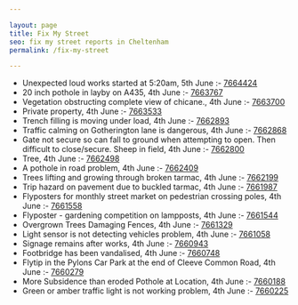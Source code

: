 ```yaml
---

layout: page
title: Fix My Street
seo: fix my street reports in Cheltenham
permalink: /fix-my-street

---
```


<!-- fix_marker starts -->

- Unexpected loud works started at 5:20am, 5th June :- [7664424](https://www.fixmystreet.com/report/7664424)
- 20 inch pothole in layby on A435, 4th June :- [7663767](https://www.fixmystreet.com/report/7663767)
- Vegetation obstructing complete view of chicane., 4th June :- [7663700](https://www.fixmystreet.com/report/7663700)
- Private property, 4th June :- [7663533](https://www.fixmystreet.com/report/7663533)
- Trench filling is moving under load, 4th June :- [7662893](https://www.fixmystreet.com/report/7662893)
- Traffic calming on Gotherington lane is dangerous, 4th June :- [7662868](https://www.fixmystreet.com/report/7662868)
- Gate not secure so can fall to ground when attempting to open. Then difficult to close/secure. Sheep in field, 4th June :- [7662800](https://www.fixmystreet.com/report/7662800)
- Tree, 4th June :- [7662498](https://www.fixmystreet.com/report/7662498)
- A pothole in road problem, 4th June :- [7662409](https://www.fixmystreet.com/report/7662409)
- Trees lifting and growing through broken tarmac, 4th June :- [7662199](https://www.fixmystreet.com/report/7662199)
- Trip hazard on pavement due to buckled tarmac, 4th June :- [7661987](https://www.fixmystreet.com/report/7661987)
- Flyposters for monthly street market on pedestrian crossing poles, 4th June :- [7661558](https://www.fixmystreet.com/report/7661558)
- Flyposter - gardening competition on lampposts, 4th June :- [7661544](https://www.fixmystreet.com/report/7661544)
- Overgrown Trees Damaging Fences, 4th June :- [7661329](https://www.fixmystreet.com/report/7661329)
- Light sensor is not detecting vehicles problem, 4th June :- [7661058](https://www.fixmystreet.com/report/7661058)
- Signage remains after works, 4th June :- [7660943](https://www.fixmystreet.com/report/7660943)
- Footbridge has been vandalised, 4th June :- [7660748](https://www.fixmystreet.com/report/7660748)
- Flytip in the Pylons Car Park at the end of Cleeve Common Road, 4th June :- [7660279](https://www.fixmystreet.com/report/7660279)
- More Subsidence than eroded Pothole at Location, 4th June :- [7660188](https://www.fixmystreet.com/report/7660188)
- Green or amber traffic light is not working problem, 4th June :- [7660225](https://www.fixmystreet.com/report/7660225)

<!-- fix_marker ends -->
